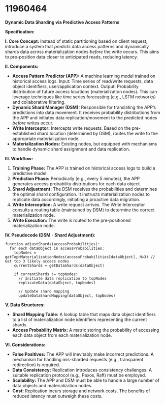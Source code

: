 # 11960464

**Dynamic Data Sharding via Predictive Access Patterns**

**Specification:**

**I. Core Concept:** Instead of static partitioning based on client request, introduce a system that *predicts* data access patterns and dynamically shards data across materialization nodes *before* the write occurs. This aims to pre-position data closer to anticipated reads, reducing latency.

**II. Components:**

*   **Access Pattern Predictor (APP):** A machine learning model trained on historical access logs. Input: Time series of read/write requests, data object identifiers, user/application context. Output: Probability distribution of future access locations (materialization nodes). This can leverage techniques like time series forecasting (e.g., LSTM networks) and collaborative filtering.
*   **Dynamic Shard Manager (DSM):**  Responsible for translating the APP’s predictions into data movement. It receives probability distributions from the APP and initiates data replication/movement to the predicted nodes *before* writes occur.
*   **Write Interceptor:** Intercepts write requests. Based on the pre-established shard location (determined by DSM), routes the write to the appropriate materialization node.
*   **Materialization Nodes:** Existing nodes, but equipped with mechanisms to handle dynamic shard assignment and data replication.

**III. Workflow:**

1.  **Training Phase:** The APP is trained on historical access logs to build a predictive model.
2.  **Prediction Phase:** Periodically (e.g., every 5 minutes), the APP generates access probability distributions for each data object.
3.  **Shard Adjustment:** The DSM receives the probabilities and determines the optimal shard configuration. It instructs materialization nodes to replicate data accordingly, initiating a proactive data migration.
4.  **Write Interception:** A write request arrives. The Write Interceptor consults a routing table (maintained by DSM) to determine the correct materialization node.
5.  **Write Execution:** The write is routed to the pre-positioned materialization node.

**IV. Pseudocode (DSM - Shard Adjustment):**

```
function adjustShards(accessProbabilities):
  for each dataObject in accessProbabilities:
    topNodes = getTopNMaterializationNodes(accessProbabilities[dataObject], N=3) // Get top 3 likely access nodes
    currentShards = getDataShards(dataObject)

    if currentShards != topNodes:
      // Initiate data replication to topNodes
      replicateData(dataObject, topNodes)

      // Update shard mapping
      updateDataShardMapping(dataObject, topNodes)
```

**V. Data Structures:**

*   **Shard Mapping Table:** A lookup table that maps data object identifiers to a list of materialization node identifiers representing the current shards.
*   **Access Probability Matrix:** A matrix storing the probability of accessing each data object from each materialization node.

**VI. Considerations:**

*   **False Positives:** The APP will inevitably make incorrect predictions. A mechanism for handling mis-sharded requests (e.g., transparent redirection) is required.
*   **Data Consistency:** Replication introduces consistency challenges. A suitable replication protocol (e.g., Paxos, Raft) must be employed.
*   **Scalability:** The APP and DSM must be able to handle a large number of data objects and materialization nodes.
*   **Cost:** Replication incurs storage and network costs. The benefits of reduced latency must outweigh these costs.
